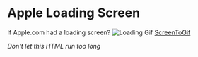 # Apple Loading Screen
If Apple.com had a loading screen?
![Loading Gif](load.gif)
[ScreenToGif](https://github.com/NickeManarin/ScreenToGif/tree/2.19.3)

*Don't let this HTML run too long*